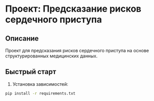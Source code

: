 # Проект: Предсказание рисков сердечного приступа

## Описание
Проект для предсказания рисков сердечного приступа на основе структурированных медицинских данных.

## Быстрый старт

1. Установка зависимостей:
```bash
pip install -r requirements.txt
